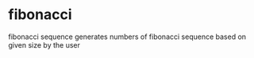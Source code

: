 # fibonacci
fibonacci sequence
generates numbers of fibonacci sequence based on given size by the user
